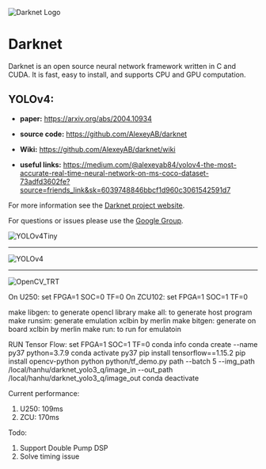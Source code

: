 ![Darknet Logo](http://pjreddie.com/media/files/darknet-black-small.png)

# Darknet #
Darknet is an open source neural network framework written in C and CUDA. It is fast, easy to install, and supports CPU and GPU computation.

## YOLOv4:

* **paper:** https://arxiv.org/abs/2004.10934

* **source code:** https://github.com/AlexeyAB/darknet

* **Wiki:** https://github.com/AlexeyAB/darknet/wiki

* **useful links:** https://medium.com/@alexeyab84/yolov4-the-most-accurate-real-time-neural-network-on-ms-coco-dataset-73adfd3602fe?source=friends_link&sk=6039748846bbcf1d960c3061542591d7

For more information see the [Darknet project website](http://pjreddie.com/darknet).

For questions or issues please use the [Google Group](https://groups.google.com/forum/#!forum/darknet).


![YOLOv4Tiny](https://user-images.githubusercontent.com/4096485/85734112-6e366700-b705-11ea-95d1-fcba0de76d72.png)

----

![YOLOv4](https://user-images.githubusercontent.com/4096485/90338826-06114c80-dff5-11ea-9ba2-8eb63a7409b3.png)


----

![OpenCV_TRT](https://user-images.githubusercontent.com/4096485/90338805-e5e18d80-dff4-11ea-8a68-5710956256ff.png)



On U250:
set FPGA=1 SOC=0 TF=0
On ZCU102:
set FPGA=1 SOC=1 TF=0

make libgen: to generate opencl library
make all: to generate host program
make runsim: generate emulation xclbin by merlin
make bitgen: generate on board xclbin by merlin
make run: to run for emulatoin

RUN Tensor Flow:
set FPGA=1 SOC=1 TF=0
conda info
conda create --name py37 python=3.7.9
conda activate py37
pip install tensorflow==1.15.2
pip install opencv-python
python python/tf_demo.py path --batch 5 --img_path /local/hanhu/darknet_yolo3_q/image_in --out_path /local/hanhu/darknet_yolo3_q/image_out
conda deactivate

Current performance:
1. U250: 109ms
2. ZCU: 170ms

Todo:
1. Support Double Pump DSP
2. Solve timing issue
